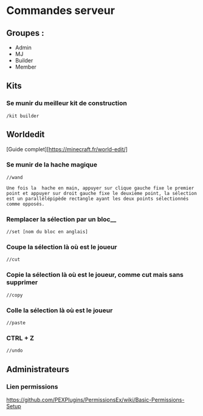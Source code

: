 # Commandes serveur
## Groupes : 
- Admin
- MJ
- Builder
- Member

## Kits
### Se munir du meilleur kit de construction
    /kit builder

## Worldedit
[Guide complet][https://minecraft.fr/world-edit/]

### Se munir de la hache magique
    //wand

    Une fois la  hache en main, appuyer sur clique gauche fixe le premier point et appuyer sur droit gauche fixe le deuxième point, la sélection est un parallélépipède rectangle ayant les deux points sélectionnés comme opposés.
 
### Remplacer la sélection par un bloc__

    //set [nom du bloc en anglais]

### Coupe la sélection là où est le joueur
    //cut

### Copie la sélection là où est le joueur, comme cut mais sans supprimer
    //copy

### Colle la sélection là où est le joueur
    //paste

### CTRL + Z
    //undo

## Administrateurs
### Lien permissions
https://github.com/PEXPlugins/PermissionsEx/wiki/Basic-Permissions-Setup
